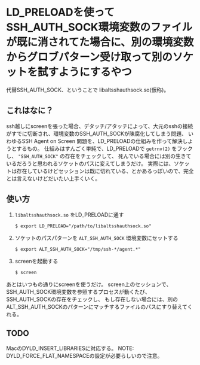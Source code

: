 # LD_PRELOADを使ってSSH_AUTH_SOCK環境変数のファイルが既に消されてた場合に、別の環境変数からグロブパターン受け取って別のソケットを試すようにするやつ

代替SSH_AUTH_SOCK、ということで libaltsshauthsock.so(仮称)。

## これはなに？

ssh越しにscreenを張った場合、デタッチ/アタッチによって、大元のsshの接続がすでに切断され、環境変数のSSH_AUTH_SOCKが陳腐化してしまう問題、
いわゆるSSH Agent on Screen 問題を、LD_PRELOADの仕組みを作って解決しようとするもの。
仕組みはすんごく単純で、LD_PRELOADで `getrnv(2)` をフックし、 `"SSH_AUTH_SOCK"` の存在をチェックして、
死んでいる場合には別の生きているだろうと思われるソケットのパスに変えてしまうだけ。
実際には、ソケットは存在しているけどセッションは既に切れている、とかあるっぽいので、完全とは言えないけどだいたい上手くいく。

## 使い方

1. `libaltsshauthsock.so` をLD_PRELOADに通す

    ```console
    $ export LD_PRELOAD="/path/to/libaltsshauthsock.so"
    ```

2. ソケットのパスパターンを `ALT_SSH_AUTH_SOCK` 環境変数にセットする

    ```console
    $ export ALT_SSH_AUTH_SOCK="/tmp/ssh-*/agent.*"
    ```

3. screenを起動する

    ```console
    $ screen
    ```

あとはいつもの通りにscreenを使うだけ。
screen上のセッションで、SSH_AUTH_SOCK環境変数を参照するプロセスが動くたび、SSH_AUTH_SOCKの存在をチェックし、
もし存在しない場合には、別のALT_SSH_AUTH_SOCKのパターンにマッチするファイルのパスにすり替えてくれる。


## TODO

MacのDYLD_INSERT_LIBRARIESに対応する。
NOTE: DYLD_FORCE_FLAT_NAMESPACEの設定が必要らしいので注意。
